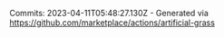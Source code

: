 Commits: 2023-04-11T05:48:27.130Z - Generated via https://github.com/marketplace/actions/artificial-grass
<br>
